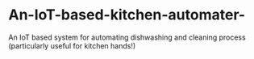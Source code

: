 # An-IoT-based-kitchen-automater-
An IoT based system for automating dishwashing and cleaning process (particularly useful for kitchen hands!)
